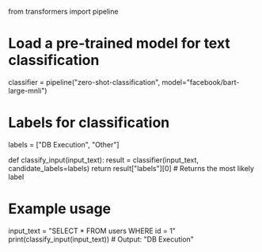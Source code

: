 from transformers import pipeline

# Load a pre-trained model for text classification
classifier = pipeline("zero-shot-classification", model="facebook/bart-large-mnli")

# Labels for classification
labels = ["DB Execution", "Other"]

def classify_input(input_text):
    result = classifier(input_text, candidate_labels=labels)
    return result["labels"][0]  # Returns the most likely label

# Example usage
input_text = "SELECT * FROM users WHERE id = 1"
print(classify_input(input_text))  # Output: "DB Execution"
